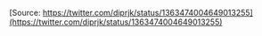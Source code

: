 [Source: https://twitter.com/diprjk/status/1363474004649013255](https://twitter.com/diprjk/status/1363474004649013255)